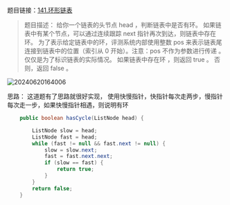  题目链接：[141.环形链表](https://leetcode.cn/problems/linked-list-cycle/description/?envType=study-plan-v2&envId=top-interview-150)
> 题目描述：
> 给你一个链表的头节点 head ，判断链表中是否有环。
> 如果链表中有某个节点，可以通过连续跟踪 next 指针再次到达，则链表中存在环。 为了表示给定链表中的环，评测系统内部使用整数 pos 来表示链表尾连接到链表中的位置（索引从 0 开始）。注意：pos 不作为参数进行传递 。仅仅是为了标识链表的实际情况。
> 如果链表中存在环 ，则返回 true 。 否则，返回 false 。

![20240620164006](https://hidisanbucket.oss-cn-beijing.aliyuncs.com/20240620164006.png)

思路：
这道题有了思路就很好实现，
使用快慢指针，快指针每次走两步，慢指针每次走一步，如果快慢指针相遇，则说明有环


```java
    public boolean hasCycle(ListNode head) {

        ListNode slow = head;
        ListNode fast = head;
        while (fast != null && fast.next != null) {
            slow = slow.next;
            fast = fast.next.next;
            if (slow == fast) {
                return true;
            }
        }
        return false;
    }
```